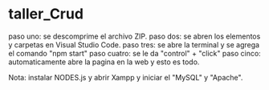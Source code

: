 # taller_Crud

paso uno: se descomprime el archivo ZIP.
paso dos: se abren los elementos y carpetas en Visual Studio Code.
paso tres: se abre la terminal y se agrega el comando "npm start" 
paso cuatro: se le da "control" + "click"
paso cinco: automaticamente abre la pagina en la web y esto es todo.

Nota: instalar NODES.js y abrir Xampp y iniciar el "MySQL" y "Apache".
